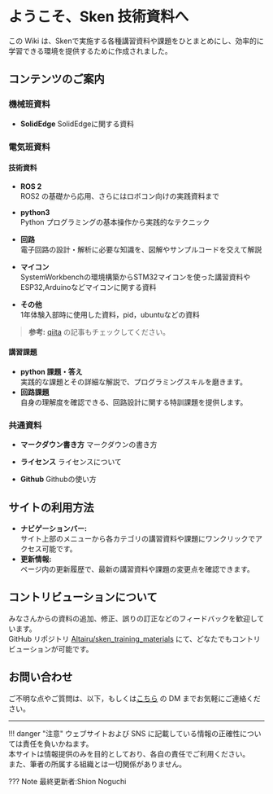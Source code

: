 # ようこそ、Sken 技術資料へ


この Wiki は、Skenで実施する各種講習資料や課題をひとまとめにし、効率的に学習できる環境を提供するために作成されました。


## コンテンツのご案内
### 機械班資料
- **SolidEdge** 
SolidEdgeに関する資料


### 電気班資料
#### 技術資料

- **ROS 2**  
  ROS2 の基礎から応用、さらにはロボコン向けの実践資料まで

- **python3**  
  Python プログラミングの基本操作から実践的なテクニック

- **回路**  
  電子回路の設計・解析に必要な知識を、図解やサンプルコードを交えて解説

- **マイコン**  
  SystemWorkbenchの環境構築からSTM32マイコンを使った講習資料やESP32,Arduinoなどマイコンに関する資料

- **その他**  
  1年体験入部時に使用した資料，pid，ubuntuなどの資料

> **参考:** [qiita](https://qiita.com/_Altair_) の記事もチェックしてください。

#### 講習課題

- **python 課題・答え**  
  実践的な課題とその詳細な解説で、プログラミングスキルを磨きます。
- **回路課題**  
  自身の理解度を確認できる、回路設計に関する特訓課題を提供します。

### 共通資料
- **マークダウン書き方**
  マークダウンの書き方

- **ライセンス**
  ライセンスについて

- **Github**
  Githubの使い方


## サイトの利用方法

- **ナビゲーションバー:**  
  サイト上部のメニューから各カテゴリの講習資料や課題にワンクリックでアクセス可能です。
- **更新情報:**  
  ページ内の更新履歴で、最新の講習資料や課題の変更点を確認できます。



## コントリビューションについて

みなさんからの資料の追加、修正、誤りの訂正などのフィードバックを歓迎しています。  
GitHub リポジトリ [Altairu/sken_training_materials](https://github.com/Altairu/sken_training_materials) にて、どなたでもコントリビューションが可能です。


## お問い合わせ

ご不明な点やご質問は、以下，もしくは[こちら](https://x.com/Flying___eagle) の DM までお気軽にご連絡ください。

<script src="https://giscus.app/client.js"
        data-repo="Altairu/sken_training_materials"
        data-repo-id="R_kgDOOUfVlQ"
        data-category="General"
        data-category-id="DIC_kwDOOUfVlc4Co0Ge"
        data-mapping="pathname"
        data-strict="0"
        data-reactions-enabled="0"
        data-emit-metadata="0"
        data-input-position="bottom"
        data-theme="preferred_color_scheme"
        data-lang="ja"
        crossorigin="anonymous"
        async>
</script>

---

!!! danger "注意"
    ウェブサイトおよび SNS に記載している情報の正確性については責任を負いかねます。  
    本サイトは情報提供のみを目的としており、各自の責任でご利用ください。  
    また、筆者の所属する組織とは一切関係がありません。

??? Note
    最終更新者:Shion Noguchi